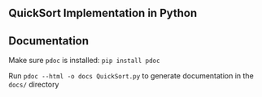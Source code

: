 ## QuickSort Implementation in Python

## Documentation

Make sure `pdoc` is installed:
`pip install pdoc`

Run `pdoc --html -o docs QuickSort.py` to generate documentation in the `docs/` directory

